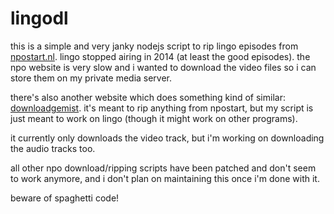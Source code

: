 # lingodl

this is a simple and very janky nodejs script to rip lingo episodes from
[npostart.nl](https://www.npostart.nl/). lingo stopped airing in 2014 (at least
the good episodes). the npo website is very slow and i wanted to download the
video files so i can store them on my private media server.

there's also another website which does something kind of similar:
[downloadgemist](https://downloadgemist.nl/index.php). it's meant to rip
anything from npostart, but my script is just meant to work on lingo (though it
might work on other programs).

it currently only downloads the video track, but i'm working on downloading the
audio tracks too.

all other npo download/ripping scripts have been patched and don't seem to work
anymore, and i don't plan on maintaining this once i'm done with it.

beware of spaghetti code!

